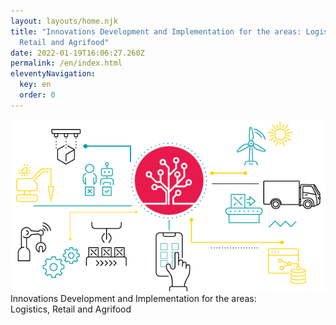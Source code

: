 ```yaml
---
layout: layouts/home.njk
title: "Innovations Development and Implementation for the areas: Logistics,
  Retail and Agrifood"
date: 2022-01-19T16:06:27.260Z
permalink: /en/index.html
eleventyNavigation:
  key: en
  order: 0
---
```

<div class="center"><img src="/static/img/mainbg.png" width="600px"></div>
<div id="main-h2">Innovations Development and Implementation for the areas:</div>
<div id="main-h1">Logistics, Retail and Agrifood</div>